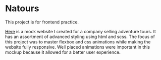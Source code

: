 # Natours
This project is for frontend practice.


[Here](https://natours-rust-zeta.vercel.app/) is a mock website I created for a company selling adventure tours. It has an assortment of advanced styling using html and scss. The focus of this project was to master flexbox and css animations while making the website fully responsive. Well placed animations were important in this mockup because it allowed for a better user experience.
